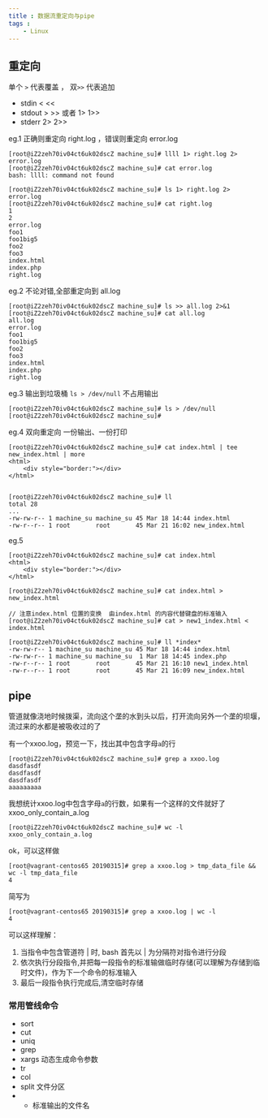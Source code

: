 ```yaml
---
title : 数据流重定向与pipe 
tags : 
	- Linux
---
```


## 重定向

单个 `>` 代表覆盖 ， 双`>>` 代表追加

- stdin   < <<
- stdout  > >> 或者 1> 1>>
- stderr  2> 2>>
	
eg.1 正确则重定向 right.log ，错误则重定向 error.log

	[root@iZ2zeh70iv04ct6uk02dscZ machine_su]# llll 1> right.log 2> error.log
	[root@iZ2zeh70iv04ct6uk02dscZ machine_su]# cat error.log 
	bash: llll: command not found

	[root@iZ2zeh70iv04ct6uk02dscZ machine_su]# ls 1> right.log 2> error.log
	[root@iZ2zeh70iv04ct6uk02dscZ machine_su]# cat right.log 
	1
	2
	error.log
	foo1
	foo1big5
	foo2
	foo3
	index.html
	index.php
	right.log

eg.2 不论对错,全部重定向到 all.log
	
	[root@iZ2zeh70iv04ct6uk02dscZ machine_su]# ls >> all.log 2>&1
	[root@iZ2zeh70iv04ct6uk02dscZ machine_su]# cat all.log 
	all.log
	error.log
	foo1
	foo1big5
	foo2
	foo3
	index.html
	index.php
	right.log

eg.3 输出到垃圾桶 `ls > /dev/null` 不占用输出
	
	[root@iZ2zeh70iv04ct6uk02dscZ machine_su]# ls > /dev/null
	[root@iZ2zeh70iv04ct6uk02dscZ machine_su]# 
	
eg.4 双向重定向 一份输出、一份打印

	[root@iZ2zeh70iv04ct6uk02dscZ machine_su]# cat index.html | tee new_index.html | more
	<html>
		<div style="border:"></div>	
	</html>
	

	[root@iZ2zeh70iv04ct6uk02dscZ machine_su]# ll
	total 28
	...
	-rw-rw-r-- 1 machine_su machine_su 45 Mar 18 14:44 index.html
	-rw-r--r-- 1 root       root       45 Mar 21 16:02 new_index.html
	
eg.5
	
	[root@iZ2zeh70iv04ct6uk02dscZ machine_su]# cat index.html 
	<html>
		<div style="border:"></div>	
	</html>

	[root@iZ2zeh70iv04ct6uk02dscZ machine_su]# cat index.html > new_index.html
	
	// 注意index.html 位置的变换  由index.html 的内容代替键盘的标准输入 
	[root@iZ2zeh70iv04ct6uk02dscZ machine_su]# cat > new1_index.html < index.html
 
	[root@iZ2zeh70iv04ct6uk02dscZ machine_su]# ll *index*
	-rw-rw-r-- 1 machine_su machine_su 45 Mar 18 14:44 index.html
	-rw-rw-r-- 1 machine_su machine_su  1 Mar 18 14:45 index.php
	-rw-r--r-- 1 root       root       45 Mar 21 16:10 new1_index.html
	-rw-r--r-- 1 root       root       45 Mar 21 16:09 new_index.html


## pipe

管道就像浇地时候拨渠，流向这个垄的水到头以后，打开流向另外一个垄的坝堰，流过来的水都是被吸收过的了

有一个xxoo.log，预览一下，找出其中包含字母`a`的行

    [root@iZ2zeh70iv04ct6uk02dscZ machine_su]# grep a xxoo.log 
	dasdfasdf
	dasdfasdf
	dasdfasdf
	aaaaaaaaa
    
我想统计xxoo.log中包含字母`a`的行数，如果有一个这样的文件就好了 xxoo_only_contain_a.log

	[root@iZ2zeh70iv04ct6uk02dscZ machine_su]# wc -l xxoo_only_contain_a.log

ok，可以这样做

	[root@vagrant-centos65 20190315]# grep a xxoo.log > tmp_data_file && wc -l tmp_data_file
	4

简写为
	
	[root@vagrant-centos65 20190315]# grep a xxoo.log | wc -l
	4

可以这样理解：

1. 当指令中包含管道符 | 时, bash 首先以 | 为分隔符对指令进行分段 
1. 依次执行分段指令,并把每一段指令的标准输做临时存储(可以理解为存储到临时文件)，作为下一个命令的标准输入
1. 最后一段指令执行完成后,清空临时存储

### 常用管线命令

- sort
- cut
- uniq
- grep
- xargs  动态生成命令参数
- tr
- col
- split  文件分区 
- -   标准输出的文件名
